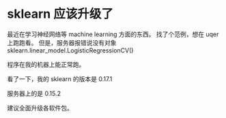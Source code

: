 # sklearn 应该升级了

最近在学习神经网络等 machine learning 方面的东西。
找了个范例，想在 uqer 上跑跑看。
但是，服务器报错说没有对象 sklearn.linear_model.LogisticRegressionCV()

程序在我的机器上能正常跑。

看了一下，我的 sklearn 的版本是 0.17.1

服务器上的是 0.15.2

建议全面升级各软件包。